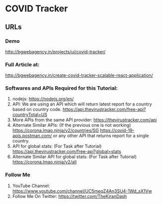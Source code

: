 # COVID Tracker
## URLs
### Demo
http://bgwebagency.in/projects/ui/covid-tracker/

### Full Article at:
http://bgwebagency.in/create-covid-tracker-scalable-react-application/

### Softwares and APIs Required for this Tutorial:
1. nodejs: https://nodejs.org/en/
2. API: We are using an API which will return latest report for a country based on country code.
https://api.thevirustracker.com/free-api?countryTotal=US
3. More APIs from the same API provider:
https://thevirustracker.com/api
4. Alternate Similar APIs: (If the previous one is not working)
https://corona.lmao.ninja/v2/countries/SG
https://covid-19-apis.postman.com/
or any other API that returns report for a single country.
5. API for global stats: (For Task after Tutorial)
https://api.thevirustracker.com/free-api?global=stats
6. Alternate Similar API for global stats: (For Task after Tutorial)
https://corona.lmao.ninja/v2/all

### Follow Me
1. YouTube Channel: https://www.youtube.com/channel/UC5meqZ4An3SU4-1Wd_sX1Vw 
2. Follow Me On Twitter: https://twitter.com/TheKiranDash